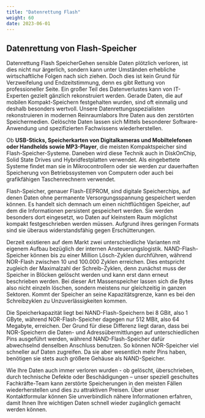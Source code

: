 ```yaml
---
title: "Datenrettung Flash"
weight: 60
date: 2023-06-01
---
```


## Datenrettung von Flash-Speicher

Datenrettung Flash SpeicherGehen sensible Daten plötzlich verloren, ist dies nicht nur ärgerlich, sondern kann unter Umständen erhebliche wirtschaftliche Folgen nach sich ziehen. Doch dies ist kein Grund für Verzweifelung und Endzeitstimmung, denn es gibt Rettung von professioneller Seite. Ein großer Teil des Datenverlustes kann von IT-Experten gezielt gänzlich rekonstruiert werden. Gerade Daten, die auf mobilen Kompakt-Speichern festgehalten wurden, sind oft einmalig und deshalb besonders wertvoll. Unsere Datenrettungsspezialisten rekonstruieren in modernen Reinraumlabors Ihre Daten aus den zerstörten Speichermedien. Gelöschte Daten lassen sich Mittels besonderer Software-Anwendung und spezifizierten Fachwissens wiederherstellen.

Ob **USB-Sticks, Speicherkarten von Digitalkameras und Mobiltelefonen oder Handhelds sowie MP3-Player**, die meisten Kompaktspeicher sind Flash-Speicher-Systeme. Daneben wird diese Technik auch in DiskOnChip, Solid State Drives und Hybridfestplatten verwendet. Als eingebettete Systeme findet man sie in Mikrocontrollern oder sie werden zur dauerhaften Speicherung von Betriebssystemen von Computern oder auch bei grafikfähigen Taschenrechnern verwendet.

Flash-Speicher, genauer Flash-EEPROM, sind digitale Speicherchips, auf denen Daten ohne permanente Versorgungsspannung gespeichert werden können. Es handelt sich demnach um einen nichtflüchtigen Speicher, auf dem die Informationen persistent gespeichert werden. Sie werden besonders dort eingesetzt, wo Daten auf kleinstem Raum möglichst kompakt festgeschrieben werden müssen. Aufgrund ihres geringen Formats sind sie überaus widerstandsfähig gegen Erschütterungen.

Derzeit existieren auf dem Markt zwei unterschiedliche Varianten mit eigenem Aufbau bezüglich der internen Ansteuerungslogistik. NAND-Flash-Speicher können bis zu einer Million Lösch-Zyklen durchführen, während NOR-Flash zwischen 10 und 100.000 Zyklen erreichen. Dies entspricht zugleich der Maximalzahl der Schreib-Zyklen, denn zunächst muss der Speicher in Blöcken gelöscht werden und kann erst dann erneut beschrieben werden. Bei dieser Art Massenspeicher lassen sich die Bytes also nicht einzeln löschen, sondern meistens nur gleichzeitig in ganzen Sektoren. Kommt der Speicher an seine Kapazitätsgrenze, kann es bei den Schreibzyklen zu Unzuverlässigkeiten kommen.

Die Speicherkapazität liegt bei NAND-Flash-Speichern bei 8 GBit, also 1 GByte, während NOR-Flash-Speicher dagegen nur 512 MBit, also 64 Megabyte, erreichen. Der Grund für diese Differenz liegt daran, dass bei NOR-Speichern die Daten- und Adressübermittlungen auf unterschiedlichen Pins ausgeführt werden, während NAND-Flash-Speicher dafür abwechselnd denselben Anschluss benutzen. So können NOR-Speicher viel schneller auf Daten zugreifen. Da sie aber wesentlich mehr Pins haben, benötigen sie stets auch größere Gehäuse als NAND-Speicher.

Wie Ihre Daten auch immer verloren wurden - ob gelöscht, überschrieben, durch technische Defekte oder Beschädigungen – unser speziell geschultes Fachkräfte-Team kann zerstörte Speicherungen in den meisten Fällen wiederherstellen und dies zu attraktiven Preisen. Über unser Kontaktformular können Sie unverbindlich nähere Informationen erfahren, damit Ihnen Ihre wichtigen Daten schnell wieder zugänglich gemacht werden können.
